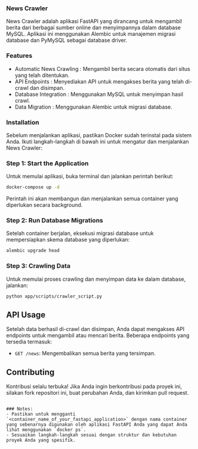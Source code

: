 
### News Crawler

News Crawler adalah aplikasi FastAPI yang dirancang untuk mengambil berita dari berbagai sumber online dan menyimpannya dalam database MySQL. Aplikasi ini menggunakan Alembic untuk manajemen migrasi database dan PyMySQL sebagai database driver.

### Features

- Automatic News Crawling   : Mengambil berita secara otomatis dari situs yang telah ditentukan.
- API Endpoints             : Menyediakan API untuk mengakses berita yang telah di-crawl dan disimpan.
- Database Integration      : Menggunakan MySQL untuk menyimpan hasil crawl.
- Data Migration            : Menggunakan Alembic untuk migrasi database.

### Installation

Sebelum menjalankan aplikasi, pastikan Docker sudah terinstal pada sistem Anda. Ikuti langkah-langkah di bawah ini untuk mengatur dan menjalankan News Crawler:

### Step 1: Start the Application

Untuk memulai aplikasi, buka terminal dan jalankan perintah berikut:

```bash
docker-compose up -d
```

Perintah ini akan membangun dan menjalankan semua container yang diperlukan secara background.

### Step 2: Run Database Migrations

Setelah container berjalan, eksekusi migrasi database untuk mempersiapkan skema database yang diperlukan:

```bash
alembic upgrade head
```

### Step 3: Crawling Data

Untuk memulai proses crawling dan menyimpan data ke dalam database, jalankan:

```bash
python app/scripts/crawler_script.py
```

## API Usage

Setelah data berhasil di-crawl dan disimpan, Anda dapat mengakses API endpoints untuk mengambil atau mencari berita. Beberapa endpoints yang tersedia termasuk:

- `GET /news`: Mengembalikan semua berita yang tersimpan.

## Contributing

Kontribusi selalu terbuka! Jika Anda ingin berkontribusi pada proyek ini, silakan fork repositori ini, buat perubahan Anda, dan kirimkan pull request.
```

### Notes:
- Pastikan untuk mengganti `<container_name_of_your_fastapi_application>` dengan nama container yang sebenarnya digunakan oleh aplikasi FastAPI Anda yang dapat Anda lihat menggunakan `docker ps`.
- Sesuaikan langkah-langkah sesuai dengan struktur dan kebutuhan proyek Anda yang spesifik.